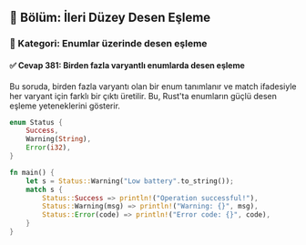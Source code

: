 ## 📘 Bölüm: İleri Düzey Desen Eşleme
### 🔹 Kategori: Enumlar üzerinde desen eşleme
#### ✅ Cevap 381: Birden fazla varyantlı enumlarda desen eşleme

Bu soruda, birden fazla varyantı olan bir enum tanımlanır ve match ifadesiyle her varyant için farklı bir çıktı üretilir. Bu, Rust'ta enumların güçlü desen eşleme yeteneklerini gösterir.

```rust
enum Status {
    Success,
    Warning(String),
    Error(i32),
}

fn main() {
    let s = Status::Warning("Low battery".to_string());
    match s {
        Status::Success => println!("Operation successful!"),
        Status::Warning(msg) => println!("Warning: {}", msg),
        Status::Error(code) => println!("Error code: {}", code),
    }
}
```
